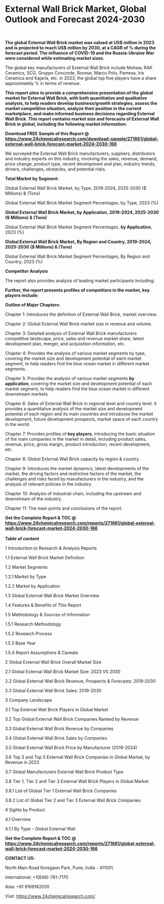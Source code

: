 <h1>External Wall Brick Market, Global Outlook and Forecast 2024-2030</h1><br/><p><strong>The global External Wall Brick market was valued at US$ million in 2023 and is projected to reach US$ million by 2030, at a <strong>CAGR</strong> of % during the forecast period. The influence of COVID-19 and the Russia-Ukraine War were considered while estimating market sizes.</strong></p><p>The global key manufacturers of External Wall Brick include Mohaw, RAK Ceramics, SCG, Gruppo Concorde, Rovese, Marco Polo, Pamesa, Iris Ceramica and Kajaria, etc. in 2023, the global top five players have a share approximately % in terms of revenue.</p><p><strong>This report aims to provide a comprehensive presentation of the global market for External Wall Brick, with both quantitative and qualitative analysis, to help readers develop business/growth strategies, assess the market competitive situation, analyze their position in the current marketplace, and make informed business decisions regarding External Wall Brick. This report contains market size and forecasts of External Wall Brick in global, including the following market information:</strong></p><div><b>Download FREE Sample of this Report @ <a href="https://www.24chemicalresearch.com/download-sample/271661/global-external-wall-brick-forecast-market-2024-2030-166">https://www.24chemicalresearch.com/download-sample/271661/global-external-wall-brick-forecast-market-2024-2030-166</a></b></div><p>We surveyed the External Wall Brick manufacturers, suppliers, distributors and industry experts on this industry, involving the sales, revenue, demand, price change, product type, recent development and plan, industry trends, drivers, challenges, obstacles, and potential risks.</p><p><strong>Total Market by Segment:</strong></p><p>Global External Wall Brick Market, by Type, 2019-2024, 2025-2030 ($ Millions) & (Tons)</p><p>Global External Wall Brick Market Segment Percentages, by Type, 2023 (%)</p><p><strong>Global External Wall Brick Market, <strong>by Application</strong>, 2019-2024, 2025-2030 ($ Millions) & (Tons)</strong></p><p>Global External Wall Brick Market Segment Percentages, <strong>by Application</strong>, 2023 (%)</p><p><strong>Global External Wall Brick Market, By Region and Country, 2019-2024, 2025-2030 ($ Millions) & (Tons)</strong></p><p>Global External Wall Brick Market Segment Percentages, By Region and Country, 2023 (%)</p><p><strong>Competitor Analysis</strong></p><p>The report also provides analysis of leading market participants including:</p><p><strong>Further, the report presents profiles of competitors in the market, <strong>key players</strong> include:</strong></p><p><strong>Outline of Major Chapters:</strong></p><p>Chapter 1: Introduces the definition of External Wall Brick, market overview.</p><p>Chapter 2: Global External Wall Brick market size in revenue and volume.</p><p>Chapter 3: Detailed analysis of External Wall Brick manufacturers competitive landscape, price, sales and revenue market share, latest development plan, merger, and acquisition information, etc.</p><p>Chapter 4: Provides the analysis of various market segments by type, covering the market size and development potential of each market segment, to help readers find the blue ocean market in different market segments.</p><p>Chapter 5: Provides the analysis of various market segments <strong>by application</strong>, covering the market size and development potential of each market segment, to help readers find the blue ocean market in different downstream markets.</p><p>Chapter 6: Sales of External Wall Brick in regional level and country level. It provides a quantitative analysis of the market size and development potential of each region and its main countries and introduces the market development, future development prospects, market space of each country in the world.</p><p>Chapter 7: Provides profiles of <strong>key players</strong>, introducing the basic situation of the main companies in the market in detail, including product sales, revenue, price, gross margin, product introduction, recent development, etc.</p><p>Chapter 8: Global External Wall Brick capacity by region & country.</p><p>Chapter 9: Introduces the market dynamics, latest developments of the market, the driving factors and restrictive factors of the market, the challenges and risks faced by manufacturers in the industry, and the analysis of relevant policies in the industry.</p><p>Chapter 10: Analysis of industrial chain, including the upstream and downstream of the industry.</p><p>Chapter 11: The main points and conclusions of the report.</p><div><b>Get the Complete Report & TOC @ <a href="https://www.24chemicalresearch.com/reports/271661/global-external-wall-brick-forecast-market-2024-2030-166">https://www.24chemicalresearch.com/reports/271661/global-external-wall-brick-forecast-market-2024-2030-166</a></b></div><br><b>Table of content</b><p>1 Introduction to Research & Analysis Reports<br />
 
  1.1 External Wall Brick Market Definition<br />
 
  1.2 Market Segments<br />
 
  1.2.1 Market by Type<br />
 
  1.2.2 Market by Application<br />
 
  1.3 Global External Wall Brick Market Overview<br />
 
  1.4 Features & Benefits of This Report<br />
 
  1.5 Methodology & Sources of Information<br />
 
  1.5.1 Research Methodology<br />
 
  1.5.2 Research Process<br />
 
  1.5.3 Base Year<br />
 
  1.5.4 Report Assumptions & Caveats<br />
 
 2 Global External Wall Brick Overall Market Size<br />
 
  2.1 Global External Wall Brick Market Size: 2023 VS 2030<br />
 
  2.2 Global External Wall Brick Revenue, Prospects & Forecasts: 2019-2030<br />
 
  2.3 Global External Wall Brick Sales: 2019-2030<br />
 
 3 Company Landscape<br />
 
  3.1 Top External Wall Brick Players in Global Market<br />
 
  3.2 Top Global External Wall Brick Companies Ranked by Revenue<br />
 
  3.3 Global External Wall Brick Revenue by Companies<br />
 
  3.4 Global External Wall Brick Sales by Companies<br />
 
  3.5 Global External Wall Brick Price by Manufacturer (2019-2024)<br />
 
  3.6 Top 3 and Top 5 External Wall Brick Companies in Global Market, by Revenue in 2023<br />
 
  3.7 Global Manufacturers External Wall Brick Product Type<br />
 
  3.8 Tier 1, Tier 2 and Tier 3 External Wall Brick Players in Global Market<br />
 
  3.8.1 List of Global Tier 1 External Wall Brick Companies<br />
 
  3.8.2 List of Global Tier 2 and Tier 3 External Wall Brick Companies<br />
 
 4 Sights by Product<br />
 
  4.1 Overview<br />
 
  4.1.1 By Type - Global External Wall<br><div><b>Get the Complete Report & TOC @ <a href="https://www.24chemicalresearch.com/reports/271661/global-external-wall-brick-forecast-market-2024-2030-166">https://www.24chemicalresearch.com/reports/271661/global-external-wall-brick-forecast-market-2024-2030-166</a></b></div></p>
 
 <b>CONTACT US:</b><br>
 
 North Main Road Koregaon Park, Pune, India - 411001.<br/>
 
 International: +1(646)-781-7170<br/>
 
 Asia: +91 9169162030<br/>
 
 Visit: <a href="https://www.24chemicalresearch.com/">https://www.24chemicalresearch.com/</a>
 
 <br>